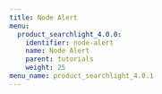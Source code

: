 ```yaml
---
title: Node Alert
menu:
  product_searchlight_4.0.0:
    identifier: node-alert
    name: Node Alert
    parent: tutorials
    weight: 25
menu_name: product_searchlight_4.0.1 
---
```

